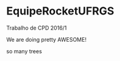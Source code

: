 # EquipeRocketUFRGS
Trabalho de CPD 2016/1

We are doing pretty AWESOME!
 
 
 
 
 
 
 
 
 

 
 
 

 


 










so many trees

